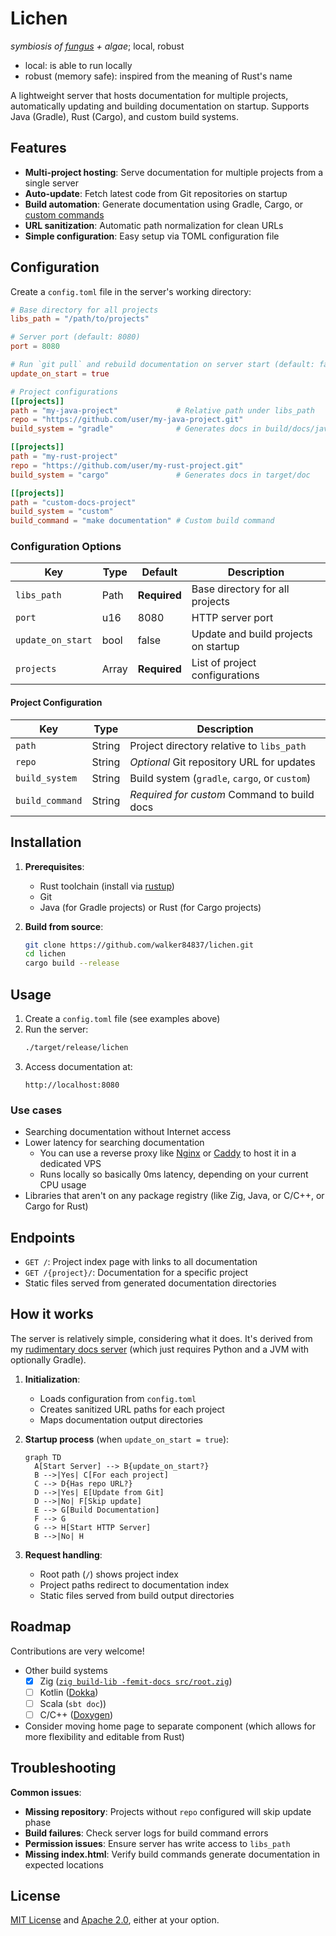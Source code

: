# Lichen

*symbiosis of [fungus](https://en.wikipedia.org/wiki/Rust_(fungus)) + algae*; local, robust
- local: is able to run locally
- robust (memory safe): inspired from the meaning of Rust's name

A lightweight server that hosts documentation for multiple projects, automatically updating and building documentation on startup. Supports Java (Gradle), Rust (Cargo), and custom build systems.

## Features

- **Multi-project hosting**: Serve documentation for multiple projects from a single server
- **Auto-update**: Fetch latest code from Git repositories on startup
- **Build automation**: Generate documentation using Gradle, Cargo, or [custom commands](#roadmap)
- **URL sanitization**: Automatic path normalization for clean URLs
- **Simple configuration**: Easy setup via TOML configuration file

## Configuration

Create a `config.toml` file in the server's working directory:

```toml
# Base directory for all projects
libs_path = "/path/to/projects"

# Server port (default: 8080)
port = 8080

# Run `git pull` and rebuild documentation on server start (default: false)
update_on_start = true

# Project configurations
[[projects]]
path = "my-java-project"             # Relative path under libs_path
repo = "https://github.com/user/my-java-project.git"
build_system = "gradle"              # Generates docs in build/docs/javadoc

[[projects]]
path = "my-rust-project"
repo = "https://github.com/user/my-rust-project.git"
build_system = "cargo"               # Generates docs in target/doc

[[projects]]
path = "custom-docs-project"
build_system = "custom"
build_command = "make documentation" # Custom build command
```

### Configuration Options

| Key | Type | Default | Description |
|-----|------|---------|-------------|
| `libs_path` | Path | **Required** | Base directory for all projects |
| `port` | u16 | 8080 | HTTP server port |
| `update_on_start` | bool | false | Update and build projects on startup |
| `projects` | Array | **Required** | List of project configurations |

#### Project Configuration
| Key | Type | Description |
|-----|------|-------------|
| `path` | String | Project directory relative to `libs_path` |
| `repo` | String | *Optional* Git repository URL for updates |
| `build_system` | String | Build system (`gradle`, `cargo`, or `custom`) |
| `build_command` | String | *Required for custom* Command to build docs |

## Installation

1. **Prerequisites**:
   - Rust toolchain (install via [rustup](https://rustup.rs/))
   - Git
   - Java (for Gradle projects) or Rust (for Cargo projects)

2. **Build from source**:
   ```bash
   git clone https://github.com/walker84837/lichen.git
   cd lichen
   cargo build --release
   ```

## Usage

1. Create a `config.toml` file (see examples above)
2. Run the server:
   ```bash
   ./target/release/lichen
   ```
3. Access documentation at:
   ```
   http://localhost:8080
   ```

### Use cases

- Searching documentation without Internet access
- Lower latency for searching documentation
    - You can use a reverse proxy like [Nginx](https://nginx.org/en/) or [Caddy](https://caddyserver.com/) to host it in a dedicated VPS
    - Runs locally so basically 0ms latency, depending on your current CPU usage
- Libraries that aren't on any package registry (like Zig, Java, or C/C++, or Cargo for Rust)

## Endpoints

- `GET /`: Project index page with links to all documentation
- `GET /{project}/`: Documentation for a specific project
- Static files served from generated documentation directories

## How it works

The server is relatively simple, considering what it does. It's derived from my [rudimentary docs server](https://gist.github.com/walker84837/e829c0eef1ec4d8036aa6b1b4a275e14) (which just requires Python and a JVM with optionally Gradle).

1. **Initialization**:
   - Loads configuration from `config.toml`
   - Creates sanitized URL paths for each project
   - Maps documentation output directories

2. **Startup process** (when `update_on_start = true`):
   ```mermaid
   graph TD
     A[Start Server] --> B{update_on_start?}
     B -->|Yes| C[For each project]
     C --> D{Has repo URL?}
     D -->|Yes| E[Update from Git]
     D -->|No| F[Skip update]
     E --> G[Build Documentation]
     F --> G
     G --> H[Start HTTP Server]
     B -->|No| H
   ```

3. **Request handling**:
   - Root path (`/`) shows project index
   - Project paths redirect to documentation index
   - Static files served from build output directories

## Roadmap

Contributions are very welcome!

- Other build systems
    - [X] Zig ([`zig build-lib -femit-docs src/root.zig`](https://zig.guide/build-system/generating-documentation))  
    - [ ] Kotlin ([Dokka](https://kotlinlang.org/docs/dokka-cli.html))
    - [ ] Scala (`sbt doc`))
    - [ ] C/C++ ([Doxygen](https://www.doxygen.nl))
- Consider moving home page to separate component (which allows for more flexibility and editable from Rust)

## Troubleshooting

**Common issues**:
- **Missing repository**: Projects without `repo` configured will skip update phase
- **Build failures**: Check server logs for build command errors
- **Permission issues**: Ensure server has write access to `libs_path`
- **Missing index.html**: Verify build commands generate documentation in expected locations

## License

[MIT License](LICENSE-MIT) and [Apache 2.0](LICENSE-APACHE), either at your option.
